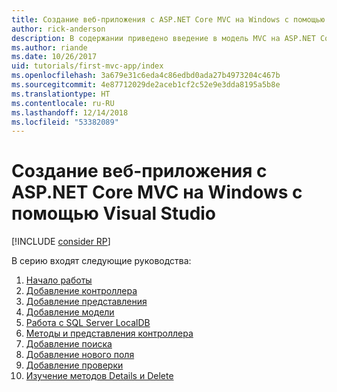 ```yaml
---
title: Создание веб-приложения с ASP.NET Core MVC на Windows с помощью Visual Studio
author: rick-anderson
description: В содержании приведено введение в модель MVC на ASP.NET Core с использованием Visual Studio на Windows.
ms.author: riande
ms.date: 10/26/2017
uid: tutorials/first-mvc-app/index
ms.openlocfilehash: 3a679e31c6eda4c86edbd0ada27b4973204c467b
ms.sourcegitcommit: 4e87712029de2aceb1cf2c52e9e3dda8195a5b8e
ms.translationtype: HT
ms.contentlocale: ru-RU
ms.lasthandoff: 12/14/2018
ms.locfileid: "53382089"
---
```

# <a name="create-a-web-app-with-aspnet-core-mvc-on-windows-with-visual-studio"></a>Создание веб-приложения с ASP.NET Core MVC на Windows с помощью Visual Studio

[!INCLUDE [consider RP](~/includes/razor.md)]

В серию входят следующие руководства:

1. [Начало работы](start-mvc.md)
1. [Добавление контроллера](adding-controller.md)
1. [Добавление представления](adding-view.md)
1. [Добавление модели](adding-model.md)
1. [Работа с SQL Server LocalDB](working-with-sql.md)
1. [Методы и представления контроллера](controller-methods-views.md)
1. [Добавление поиска](search.md)
1. [Добавление нового поля](new-field.md)
1. [Добавление проверки](validation.md)
1. [Изучение методов Details и Delete](details.md)

